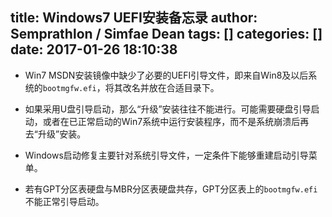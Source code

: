 title: Windows7 UEFI安装备忘录
author: Semprathlon / Simfae Dean
tags: []
categories: []
date: 2017-01-26 18:10:38
---
- Win7 MSDN安装镜像中缺少了必要的UEFI引导文件，即来自Win8及以后系统的`bootmgfw.efi`，将其改名并放在合适目录下。

- 如果采用U盘引导启动，那么“升级”安装往往不能进行。可能需要硬盘引导启动，或者在已正常启动的Win7系统中运行安装程序，而不是系统崩溃后再去“升级”安装。

- Windows启动修复主要针对系统引导文件，一定条件下能够重建启动引导菜单。

- 若有GPT分区表硬盘与MBR分区表硬盘共存，GPT分区表上的`bootmgfw.efi`不能正常引导启动。